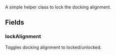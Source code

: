             
A simple helper class to lock the docking alignment.
        
## Fields

### lockAlignment
Toggles docking alignment to locked/unlocked.

